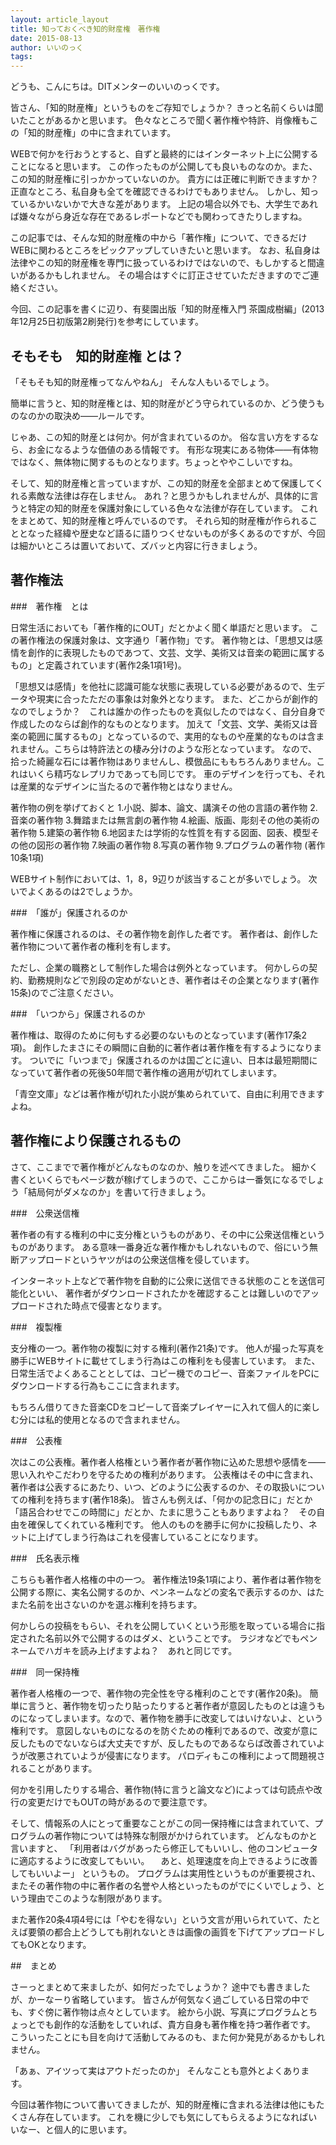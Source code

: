 ```yaml
---
layout: article_layout
title: 知っておくべき知的財産権　著作権
date: 2015-08-13
author: いいのっく
tags:
---
```


どうも、こんにちは。DITメンターのいいのっくです。

皆さん、「知的財産権」というものをご存知でしょうか？
きっと名前くらいは聞いたことがあるかと思います。
色々なところで聞く著作権や特許、肖像権もこの「知的財産権」の中に含まれています。

WEBで何かを行おうとすると、自ずと最終的にはインターネット上に公開することになると思います。
この作ったものが公開しても良いものなのか。また、この知的財産権に引っかかっていないのか。
貴方には正確に判断できますか？　正直なところ、私自身も全てを確認できるわけでもありません。
しかし、知っているかいないかで大きな差があります。
上記の場合以外でも、大学生であれば嫌々ながら身近な存在であるレポートなどでも関わってきたりしますね。

この記事では、そんな知的財産権の中から「著作権」について、できるだけWEBに関わるところをピックアップしていきたいと思います。
なお、私自身は法律やこの知的財産権を専門に扱っているわけではないので、もしかすると間違いがあるかもしれません。
その場合はすぐに訂正させていただきますのでご連絡ください。

今回、この記事を書くに辺り、有斐園出版「知的財産権入門 茶園成樹編」(2013年12月25日初版第2刷発行)を参考にしています。


## そもそも　知的財産権 とは？

「そもそも知的財産権ってなんやねん」
そんな人もいるでしょう。

簡単に言うと、知的財産権とは、知的財産がどう守られているのか、どう使うものなのかの取決め――ルールです。

じゃあ、この知的財産とは何か。何が含まれているのか。
俗な言い方をするなら、お金になるような価値のある情報です。
有形な現実にある物体――有体物ではなく、無体物に関するものとなります。ちょっとややこしいですね。

そして、知的財産権と言っていますが、この知的財産を全部まとめて保護してくれる素敵な法律は存在しません。
あれ？と思うかもしれませんが、具体的に言うと特定の知的財産を保護対象にしている色々な法律が存在しています。
これをまとめて、知的財産権と呼んでいるのです。
それら知的財産権が作られることとなった経緯や歴史など語るに語りつくせないものが多くあるのですが、今回は細かいところは置いておいて、ズバッと内容に行きましょう。

## 著作権法
###　著作権　とは

日常生活においても「著作権的にOUT」だとかよく聞く単語だと思います。
この著作権法の保護対象は、文字通り「著作物」です。
著作物とは、「思想又は感情を創作的に表現したものであつて、文芸、文学、美術又は音楽の範囲に属するもの」と定義されています(著作2条1項1号)。

「思想又は感情」を他社に認識可能な状態に表現している必要があるので、生データや現実に合ったただの事象は対象外となります。
また、どこからが創作的なのでしょうか？　これは誰かの作ったものを真似したのではなく、自分自身で作成したのならば創作的なものとなります。
加えて「文芸、文学、美術又は音楽の範囲に属するもの」となっているので、実用的なものや産業的なものは含まれません。こちらは特許法との棲み分けのような形となっています。
なので、拾った綺麗な石には著作物はありませんし、模倣品にももちろんありません。これはいくら精巧なレプリカであっても同じです。
車のデザインを行っても、それは産業的なデザインに当たるので著作物とはなりません。

著作物の例を挙げておくと
1.小説、脚本、論文、講演その他の言語の著作物
2.音楽の著作物
3.舞踏または無言劇の著作物
4.絵画、版画、彫刻その他の美術の著作物
5.建築の著作物
6.地図または学術的な性質を有する図面、図表、模型その他の図形の著作物
7.映画の著作物
8.写真の著作物
9.プログラムの著作物
(著作10条1項)

WEBサイト制作においては、1，8，9辺りが該当することが多いでしょう。
次いでよくあるのは2でしょうか。

###　「誰が」保護されるのか

著作権に保護されるのは、その著作物を創作した者です。
著作者は、創作した著作物について著作者の権利を有します。

ただし、企業の職務として制作した場合は例外となっています。
何かしらの契約、勤務規則などで別段の定めがないとき、著作者はその企業となります(著作15条)のでご注意ください。

###　「いつから」保護されるのか

著作権は、取得のために何もする必要のないものとなっています(著作17条2項)。
創作したまさにその瞬間に自動的に著作者は著作権を有するようになります。
ついでに「いつまで」保護されるのかは国ごとに違い、日本は最短期間になっていて著作者の死後50年間で著作権の適用が切れてしまいます。

「青空文庫」などは著作権が切れた小説が集められていて、自由に利用できますよね。


## 著作権により保護されるもの

さて、ここまでで著作権がどんなものなのか、触りを述べてきました。
細かく書くといくらでもページ数が稼げてしまうので、ここからは一番気になるでしょう「結局何がダメなのか」を書いて行きましょう。

###　公衆送信権

著作者の有する権利の中に支分権というものがあり、その中に公衆送信権というものがあります。
ある意味一番身近な著作権かもしれないもので、俗にいう無断アップロードというヤツがはの公衆送信権を侵しています。

インターネット上などで著作物を自動的に公衆に送信できる状態のことを送信可能化といい、
著作者がダウンロードされたかを確認することは難しいのでアップロードされた時点で侵害となります。

###　複製権

支分権の一つ。著作物の複製に対する権利(著作21条)です。
他人が撮った写真を勝手にWEBサイトに載せてしまう行為はこの権利をも侵害しています。
また、日常生活でよくあることとしては、コピー機でのコピー、音楽ファイルをPCにダウンロードする行為もここに含まれます。

もちろん借りてきた音楽CDをコピーして音楽プレイヤーに入れて個人的に楽しむ分には私的使用となるので含まれません。

###　公表権

次はこの公表権。著作者人格権という著作者が著作物に込めた思想や感情を――思い入れやこだわりを守るための権利があります。
公表権はその中に含まれ、著作者は公表するにあたり、いつ、どのように公表するのか、その取扱いについての権利を持ちます(著作18条)。
皆さんも例えば、「何かの記念日に」だとか「語呂合わせでこの時間に」だとか、たまに思うこともありますよね？　その自由を確保してくれている権利です。
他人のものを勝手に何かに投稿したり、ネットに上げてしまう行為はこれを侵害していることになります。

###　氏名表示権

こちらも著作者人格権の中の一つ。
著作権法19条1項により、著作者は著作物を公開する際に、実名公開するのか、ペンネームなどの変名で表示するのか、はたまた名前を出さないのかを選ぶ権利を持ちます。

何かしらの投稿をもらい、それを公開していくという形態を取っている場合に指定された名前以外で公開するのはダメ、ということです。
ラジオなどでもペンネームでハガキを読み上げますよね？　あれと同じです。

###　同一保持権

著作者人格権の一つで、著作物の完全性を守る権利のことです(著作20条)。
簡単に言うと、著作物を切ったり貼ったりすると著作者が意図したものとは違うものになってしまいます。なので、著作物を勝手に改変してはいけないよ、という権利です。
意図しないものになるのを防ぐための権利であるので、改変が意に反したものでないならば大丈夫ですが、反したものであるならば改善されていようが改悪されていようが侵害になります。
パロディもこの権利によって問題視されることがあります。

何かを引用したりする場合、著作物(特に言うと論文など)によっては句読点や改行の変更だけでもOUTの時があるので要注意です。

そして、情報系の人にとって重要なことがこの同一保持権には含まれていて、プログラムの著作物については特殊な制限がかけられています。
どんなものかと言いますと、
「利用者はバグがあったら修正してもいいし、他のコンピュータに適応するように改変してもいい。
　あと、処理速度を向上できるように改善してもいいよー」
というもの。
プログラムは実用性というものが重要視され、またその著作物の中に著作者の名誉や人格といったものがでにくいでしょう、という理由でこのような制限があります。

また著作20条4項4号には「やむを得ない」という文言が用いられていて、たとえば要領の都合上どうしても削れないときは画像の画質を下げてアップロードしてもOKとなります。

##　まとめ

さーっとまとめて来ましたが、如何だったでしょうか？
途中でも書きましたが、かーなーり省略しています。
皆さんが何気なく過ごしている日常の中でも、すぐ傍に著作物は点々としています。
絵から小説、写真にプログラムとちょっとでも創作的な活動をしていれば、貴方自身も著作権を持つ著作者です。
こういったことにも目を向けて活動してみるのも、また何か発見があるかもしれません。

「あぁ、アイツって実はアウトだったのか」
そんなことも意外とよくあります。

今回は著作物について書いてきましたが、知的財産権に含まれる法律は他にもたくさん存在しています。
これを機に少しでも気にしてもらえるようになればいいなー、と個人的に思います。

